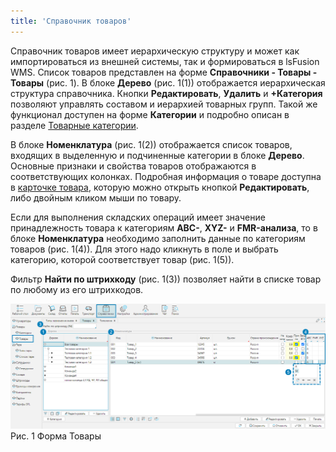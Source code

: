 ```yaml
---
title: 'Справочник товаров'
---
```


Справочник товаров имеет иерархическую структуру и может как импортироваться из внешней системы, так и формироваться в lsFusion WMS. 
Список товаров представлен на форме **Справочники - Товары - Товары** (рис. 1). В блоке **Дерево** (рис. 1(1)) отображается иерархическая структура справочника. 
Кнопки **Редактировать**, **Удалить** и **+Категория** позволяют управлять составом и иерархией товарных групп. 
Такой же функционал доступен на форме **Категории** и подробно описан в разделе [Товарные категории](category.md).

В блоке **Номенклатура** (рис. 1(2)) отображается список товаров, входящих в выделенную и подчиненные категории в блоке **Дерево**. 
Основные признаки и свойства товаров отображаются в соответствующих колонках. Подробная информация о товаре доступна в [карточке товара](card.md), 
которую можно открыть кнопкой **Редактировать**, либо двойным кликом мыши по товару.

Если для выполнения складских операций имеет значение принадлежность товара к категориям **ABC-**, **XYZ-** и **FMR-анализа**, 
то в блоке **Номенклатура** необходимо заполнить данные по категориям товаров (рис. 1(4)). Для этого надо кликнуть в поле и выбрать категорию, 
которой соответствует товар (рис. 1(5)).

Фильтр **Найти по штрихкоду** (рис. 1(3)) позволяет найти в списке товар по любому из его штрихкодов.

![](img/goods1.png)  
Рис. 1 Форма Товары  



